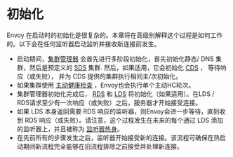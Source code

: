 # 初始化

Envoy 在启动时的初始化是很复杂的。本章将在高级别解释这个过程是如何工作的。以下会在任何监听器启动监听并接收新连接前发生。

- 启动期间，[集群管理器](cluster_manager.md#arch-overview-cluster-manager) 会首先进行多阶段初始化，首先初始化静态/ DNS 集群，然后是预定义的 [SDS](dynamic_configuration.md#arch-overview-dynamic-config-sds) 集群. 然后，如果适用，它会初始化 [CDS](dynamic_configuration.md#arch-overview-dynamic-config-cds) ， 等待响应（或失败）， 并为 CDS 提供的集群执行相同主/次初始化。
- 如果集群使用 [主动健康检查](health_checking.md#arch-overview-health-checking) ，Envoy也会执行单个主动HC轮次。
- 集群管理器初始化完成后， [RDS](dynamic_configuration.md#arch-overview-dynamic-config-rds) 和 [LDS](dynamic_configuration.md#arch-overview-dynamic-config-lds) 将初始化（如果适用）。在LDS / RDS请求至少有一次响应（或失败）之后，服务器才开始接受连接。
- 如果 LDS 本身返回需要 RDS 响应的监听器，则Envoy会进一步等待，直到收到 RDS 响应（或失败）。请注意，这个过程发生在未来的每个通过 LDS 添加的监听器上，并且被称为 [监听器热身](../../configuration/listeners/lds.md#config-listeners-lds)。
- 在先前所有的步骤发生之后，监听器开始接受新的连接。该流程可确保在热启动期间新流程完全能够在旧流程排除之前接受并处理新连接。